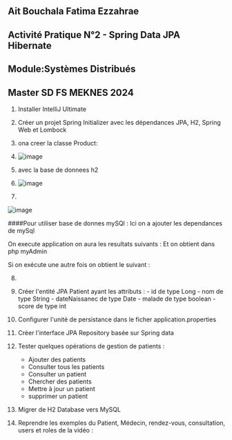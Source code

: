 ## Ait Bouchala Fatima Ezzahrae

## Activité Pratique N°2 - Spring Data JPA Hibernate

## Module:Systèmes Distribués

## Master SD FS MEKNES 2024



1. Installer IntelliJ Ultimate
2. Créer un projet Spring Initializer avec les dépendances JPA, H2, Spring Web et Lombock
3. ona creer la classe Product:
4. ![image](https://github.com/2001fatimaezzahrae/AIT-BOUCHALA-FATIMA-EZZAHRAE/assets/152180866/9a11e2c1-c056-4946-ae0c-a3f8009fb663)
5. avec la base de donnees h2
6. ![image](https://github.com/2001fatimaezzahrae/AIT-BOUCHALA-FATIMA-EZZAHRAE/assets/152180866/1a1d9939-c2c5-4e4c-8ebb-7556eebc78e0)

7. 
![image](https://github.com/2001fatimaezzahrae/AIT-BOUCHALA-FATIMA-EZZAHRAE/assets/152180866/de99ed48-4e56-4e10-8fb0-a35906ec3908)

####Pour utiliser base de donnes mySQl : 
Ici on a ajouter les dependances de mySql

On execute application on aura les resultats suivants :
Et on obtient dans php myAdmin

Si on exécute une autre fois on obtient le suivant :

8. 

9. Créer l'entité JPA Patient ayant les attributs :
       - id de type Long
       - nom de type String
       - dateNaissanec de type Date
       - malade de type boolean
       - score de type int
10. Configurer l'unité de persistance dans le ficher application.properties 
11. Créer l'interface JPA Repository basée sur Spring data
12. Tester quelques opérations de gestion de patients :
    - Ajouter des patients
    - Consulter tous les patients
    - Consulter un patient
    - Chercher des patients
    - Mettre à jour un patient 
    - supprimer un patient
13. Migrer de H2 Database vers MySQL
14. Reprendre les exemples  du Patient, Médecin, rendez-vous, consultation, users et roles de la vidéo : 
